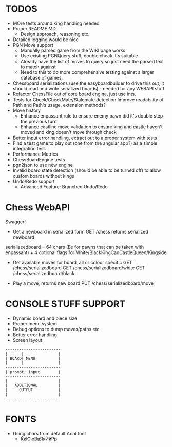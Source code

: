 ﻿# TODOS
* MOre tests around king handling needed
* Proper README.MD
	* Design approach, reasoning etc.
* Detailed logging would be nice
* PGN Move support
	* Manually parsed game from the WIKI page works
	* Use existing PGNQuery stuff, double check it's suitable
	* Already have the list of moves to query so just need the parsed text to match against
	* Need to this to do more comprehensive testing against a larger database of games, 
* Chessboard serializations (use the easyboardbuilder to drive this out, it should read and write serialized boards) - needed for any WEBAPI stuff
* Refactor ChessFile out of core board engine, just use ints.
 * Tests for Check/CheckMate/Stalemate detection
  Improve readability of Path and Path's usage, extension methods?
* Move history
	* Enhance enpassant rule to ensure enemy pawn did it's double step the previous turn
	* Enhance castline move validation to ensure king and castle haven't moved and king doesn't move through check
* Better input error handling, extract out to a proper system with tests
* Find a test game to play out (one from the angular app?) as a simple integration test.
* Performance Metrics
* ChessBoardEngine tests
* pgn2json to use new engine
* Invalid board state detection (should be able to be turned off) to allow custom boards without kings
* Undo/Redo support
	* Advanced Feature: Branched Undo/Redo

# Chess WebAPI
Swagger!

* Get a newboard in serialized form
GET /chess
returns serialized newboard

serializeedboard  = 64 chars (Ee for pawns that can be taken with enpassant)
					+ 4 optional flags for White/BlackKingCanCastleQueen/Kingside 

* Get available moves for board, all or colour specific
GET /chess/serializedboard
GET /chess/serializedboard/white
GET /chess/serializedboard/black


* Play a move, returns new board
PUT /chess/serializedboard/move


# CONSOLE STUFF SUPPORT

* Dynamic board and piece size
* Proper menu system
*	Debug options to dump moves/paths etc.
* Better error handling
* Screen layout
```
------------------------
|      |               |
| BOARD| MENU          |
|      |               |
------------------------
| prompt: input        |
------------------------
|                      |
|   ADDITIONAL         |
|     OUTPUT           |
|                      |
------------------------
```



# FONTS
* Using chars from default Arial font
	* ЌќЮюВвЯяЍйРр
